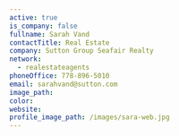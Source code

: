 ```yaml
---
active: true
is_company: false
fullname: Sarah Vand
contactTitle: Real Estate
company: Sutton Group Seafair Realty
network:
  - realestateagents
phoneOffice: 778-896-5010
email: sarahvand@sutton.com
image_path:
color:
website:
profile_image_path: /images/sara-web.jpg
---
```



